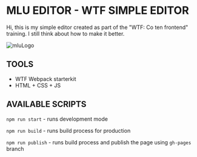 # MLU EDITOR - WTF SIMPLE EDITOR 

Hi, this is my simple editor created as part of the "WTF: Co ten frontend" training. I still think about how to make it better.

![mluLogo](https://mir-s3-cdn-cf.behance.net/project_modules/disp/76e1f190815521.5e20ecb2ce847.png "My Little Universe Logo")

## TOOLS

- WTF Webpack starterkit
- HTML + CSS + JS

## AVAILABLE SCRIPTS

`npm run start` - runs development mode

`npm run build` - runs build process for production

`npm run publish` - runs build process and publish the page using `gh-pages` branch
